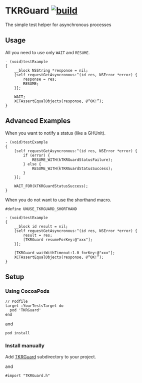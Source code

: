 TKRGuard [![build](https://travis-ci.org/tokorom/TKRGuard.png?branch=master)](https://travis-ci.org/tokorom/TKRGuard)
========

The simple test helper for asynchronous processes

## Usage

All you need to use only `WAIT` and `RESUME`.

```
- (void)testExample
{
    __block NSString *response = nil;
    [self requestGetAsyncronous:^(id res, NSError *error) {
        response = res;
        RESUME;
    }];

    WAIT;
    XCTAssertEqualObjects(response, @“OK!”);
}
```

## Advanced Examples

When you want to notify a status (like a GHUnit).

```
- (void)testExample
{
    [self requestGetAsyncronous:^(id res, NSError *error) {
        if (error) {
            RESUME_WITH(kTKRGuardStatusFailure);
        } else {
            RESUME_WITH(kTKRGuardStatusSuccess);
        }
    }];

    WAIT_FOR(kTKRGuardStatusSuccess);
}
```

When you do not want to use the shorthand macro.

```
#define UNUSE_TKRGUARD_SHORTHAND

- (void)testExample
{
    __block id result = nil;
    [self requestGetAsyncronous:^(id res, NSError *error) {
        result = res;
        [TKRGuard resumeForKey:@"xxx"];
    }];

    [TKRGuard waitWithTimeout:1.0 forKey:@"xxx"];
    XCTAssertEqualObjects(response, @“OK!”);
}
```

## Setup

### Using CocoaPods

```
// Podfile
target :YourTestsTarget do
  pod 'TKRGuard'
end
```

and

```
pod install
```

### Install manually

Add [TKRGuard](TKRGuard) subdirectory to your project.

and

```
#import "TKRGuard.h"
```
